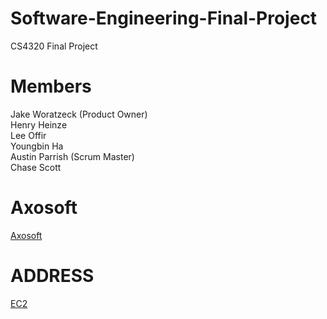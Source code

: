 # Software-Engineering-Final-Project
CS4320 Final Project

# Members
Jake Woratzeck (Product Owner) </br>
Henry Heinze </br>
Lee Offir </br>
Youngbin Ha </br>
Austin Parrish (Scrum Master) </br>
Chase Scott  

# Axosoft
[Axosoft](https://jakeworatzeck.axosoft.com/)

# ADDRESS
[EC2](https://ec2-54-82-199-223.compute-1.amazonaws.com)
